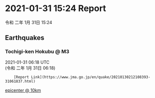 # 2021-01-31 15:24 Report
令和 二年 1月 31日 15:24

## Earthquakes
### Tochigi-ken Hokubu @ M3
2021-01-31 06:18 UTC  
        (令和 二年 1月 31日 06:18)
  
        [Report Link](https://www.jma.go.jp/en/quake/20210130212108393-31061837.html)  
[epicenter @ 10km](https://www.google.com/maps/place/36°36'00%22+139°24'00%22/@36.6,139.4,17z/data=!3m1!4b1!4m5!3m4!1s0x0:0x0!8m2!3d36.6!4d139.4)